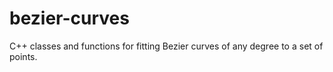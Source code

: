 # bezier-curves
C++ classes and functions for fitting Bezier curves of any degree to a set of points.
